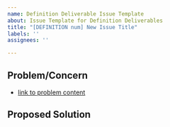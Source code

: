 ```yaml
---
name: Definition Deliverable Issue Template
about: Issue Template for Definition Deliverables
title: "[DEFINITION num] New Issue Title"
labels: ''
assignees: ''

---
```


## Problem/Concern

* [link to problem content]()

## Proposed Solution
